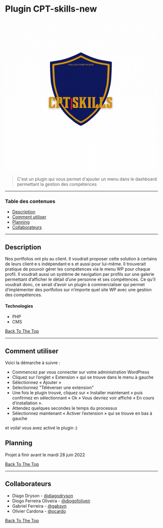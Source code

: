 # Plugin CPT-skills-new 

<img src="GDSplug/Logos/GIF/CPTskills-CollectifEthique-GIF.gif"></img>

> C'est un plugin qui vous permet d'ajouter un menu dans le dashboard permettant la gestion des compétences

---

### Table des contenues

- [Description](#description)
- [Comment utiliser](#commentutiliser)
- [Planning](#planning)
- [Collaborateurs](#collaborateurs)

---

## Description

Nos portfolios ont plu au client. Il voudrait proposer cette solution à certains de leurs client·e·s indépendant·e·s et aussi pour lui-même. 
Il trouverait pratique de pouvoir gérer les compétences via le menu WP pour chaque profil. Il voudrait aussi un système de navigation par profils sur une galerie permettant d’afficher le détail d’une personne et ses compétences. 
 Ce qu’il voudrait donc, ce serait d’avoir un plugin à commercialiser qui permet d’implémenter des portfolios sur n’importe quel site WP avec une gestion des compétences.


#### Technologies

- PHP
- CMS

[Back To The Top](#read-me-template)

---

## Comment utiliser

Voici la démarche à suivre :

- Commencez par vous connecter sur votre administration WordPress
- Cliquez sur l’onglet « Extension » qui se trouve dans le menu à gauche
- Sélectionnez « Ajouter »
- Selectionnez "Téléverser une extension"
- Une fois le plugin trouvé, cliquez sur « Installer maintenant » puis confirmez en sélectionnant « Ok »
Vous devriez voir affiché « En cours d’installation ».
- Attendez quelques secondes le temps du processus
- Sélectionnez maintenant « Activer l’extension » qui se trouve en bas à gauche

et voila! vous avez activé le plugin :)

## Planning

Projet à finir avant le mardi 28 juin 2022

[Back To The Top](#read-me-template)

---

## Collaborateurs

- Diago Dryson - [@diagodryson](https://github.com/diagodryson)
- Diogo Ferreira Oliveira - [@diogofoliveir](https://github.com/diogofoliveir)
- Gabriel Ferreira - [@gabsvn](https://github.com/gabsvn)
- Olivier Cardona - [@ocardo](https://github.com/ocardo)

[Back To The Top](#read-me-template)

